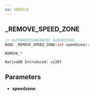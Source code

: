 ```yaml
---
ns: VEHICLE
---
```

## _REMOVE_SPEED_ZONE

```c
// 0xFE9AB3354ACE6C9C 0x0C0332A6
BOOL _REMOVE_SPEED_ZONE(int speedzone);
```

```
REMOVE_*

NativeDB Introduced: v1207
```

## Parameters
* **speedzone**:
